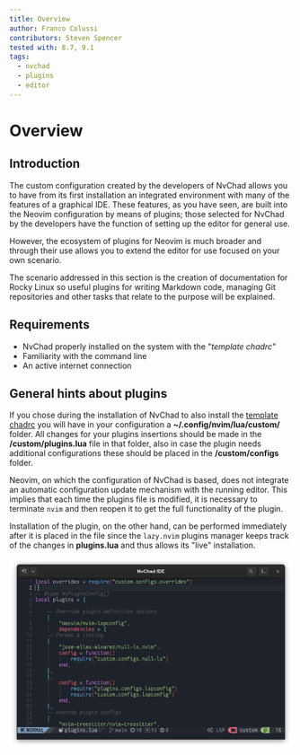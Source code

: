 ```yaml
---
title: Overview
author: Franco Colussi
contributors: Steven Spencer
tested with: 8.7, 9.1
tags:
  - nvchad
  - plugins
  - editor
---
```


# Overview

## Introduction

The custom configuration created by the developers of NvChad allows you to have from its first installation an integrated environment with many of the features of a graphical IDE. These features, as you have seen, are built into the Neovim configuration by means of plugins; those selected for NvChad by the developers have the function of setting up the editor for general use.

However, the ecosystem of plugins for Neovim is much broader and through their use allows you to extend the editor for use focused on your own scenario.

The scenario addressed in this section is the creation of documentation for Rocky Linux so useful plugins for writing Markdown code, managing Git repositories and other tasks that relate to the purpose will be explained.

## Requirements

- NvChad properly installed on the system with the "*template chadrc*"
- Familiarity with the command line
- An active internet connection

## General hints about plugins

If you chose during the installation of NvChad to also install the [template chadrc](../template_chadrc.md) you will have in your configuration a **~/.config/nvim/lua/custom/** folder. All changes for your plugins insertions should be made in the **/custom/plugins.lua** file in that folder, also in case the plugin needs additional configurations these should be placed in the **/custom/configs** folder.

Neovim, on which the configuration of NvChad is based, does not integrate an automatic configuration update mechanism with the running editor. This implies that each time the plugins file is modified, it is necessary to terminate `nvim` and then reopen it to get the full functionality of the plugin.

Installation of the plugin, on the other hand, can be performed immediately after it is placed in the file since the `lazy.nvim` plugins manager keeps track of the changes in **plugins.lua** and thus allows its "live" installation.

![plugins.lua](./images/plugins_lua.png)
